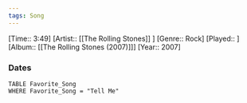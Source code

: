 ```yaml
---
tags: Song  
---
```

[Time:: 3:49]
[Artist:: [[The Rolling Stones]] ]
[Genre:: Rock]
[Played:: ]
[Album:: [[The Rolling Stones (2007)]]]
[Year:: 2007]
### Dates
````dataview
TABLE Favorite_Song
WHERE Favorite_Song = "Tell Me"
````